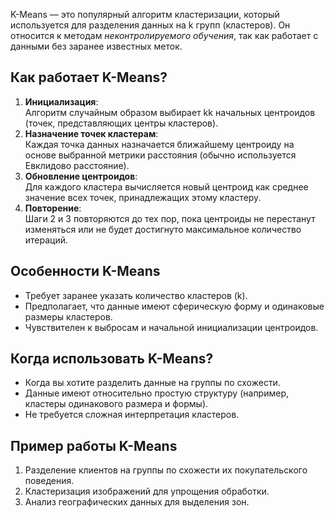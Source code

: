 
K-Means — это популярный алгоритм кластеризации, который используется для разделения данных на k групп (кластеров). Он относится к методам _неконтролируемого обучения_, так как работает с данными без заранее известных меток.

## Как работает K-Means?

1. **Инициализация**:  
    Алгоритм случайным образом выбирает kk начальных центроидов (точек, представляющих центры кластеров).
2. **Назначение точек кластерам**:  
    Каждая точка данных назначается ближайшему центроиду на основе выбранной метрики расстояния (обычно используется Евклидово расстояние).
3. **Обновление центроидов**:  
    Для каждого кластера вычисляется новый центроид как среднее значение всех точек, принадлежащих этому кластеру.
4. **Повторение**:  
    Шаги 2 и 3 повторяются до тех пор, пока центроиды не перестанут изменяться или не будет достигнуто максимальное количество итераций.

## Особенности K-Means

- Требует заранее указать количество кластеров (k).
- Предполагает, что данные имеют сферическую форму и одинаковые размеры кластеров.
- Чувствителен к выбросам и начальной инициализации центроидов.

## Когда использовать K-Means?

- Когда вы хотите разделить данные на группы по схожести.
- Данные имеют относительно простую структуру (например, кластеры одинакового размера и формы).
- Не требуется сложная интерпретация кластеров.

## Пример работы K-Means

1. Разделение клиентов на группы по схожести их покупательского поведения.
2. Кластеризация изображений для упрощения обработки.
3. Анализ географических данных для выделения зон.

